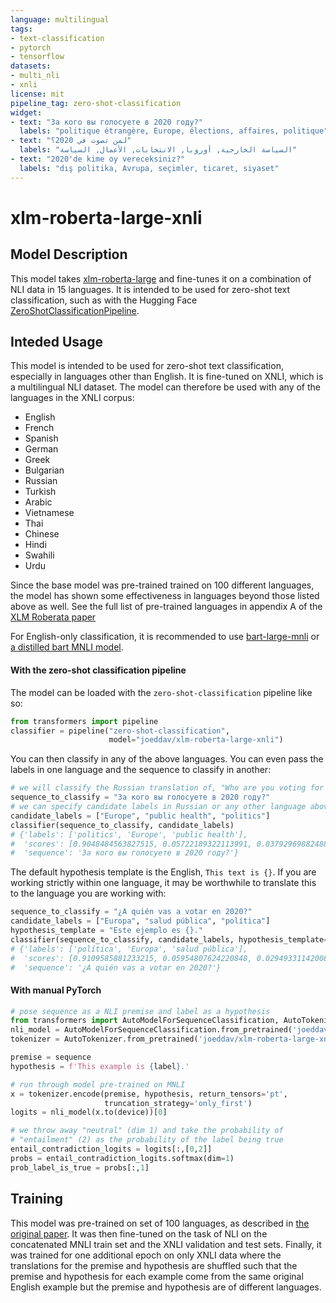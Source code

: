 ```yaml
---
language: multilingual
tags:
- text-classification
- pytorch
- tensorflow
datasets:
- multi_nli
- xnli
license: mit
pipeline_tag: zero-shot-classification
widget:
- text: "За кого вы голосуете в 2020 году?"
  labels: "politique étrangère, Europe, élections, affaires, politique"
- text: "لمن تصوت في 2020؟"
  labels: "السياسة الخارجية, أوروبا, الانتخابات, الأعمال, السياسة"
- text: "2020'de kime oy vereceksiniz?"
  labels: "dış politika, Avrupa, seçimler, ticaret, siyaset"
---
```


# xlm-roberta-large-xnli

## Model Description

This model takes [xlm-roberta-large](https://huggingface.co/xlm-roberta-large) and fine-tunes it on a combination of NLI data in 15 languages. It is intended to be used for zero-shot text classification, such as with the Hugging Face [ZeroShotClassificationPipeline](https://huggingface.co/transformers/master/main_classes/pipelines.html#transformers.ZeroShotClassificationPipeline).

## Inteded Usage

This model is intended to be used for zero-shot text classification, especially in languages other than English. It is fine-tuned on XNLI, which is a multilingual NLI dataset. The model can therefore be used with any of the languages in the XNLI corpus:

- English
- French
- Spanish
- German
- Greek
- Bulgarian
- Russian
- Turkish
- Arabic
- Vietnamese
- Thai
- Chinese
- Hindi
- Swahili
- Urdu

Since the base model was pre-trained trained on 100 different languages, the
model has shown some effectiveness in languages beyond those listed above as
well. See the full list of pre-trained languages in appendix A of the
[XLM Roberata paper](https://arxiv.org/abs/1911.02116)

For English-only classification, it is recommended to use
[bart-large-mnli](https://huggingface.co/facebook/bart-large-mnli) or
[a distilled bart MNLI model](https://huggingface.co/models?filter=pipeline_tag%3Azero-shot-classification&search=valhalla).

#### With the zero-shot classification pipeline

The model can be loaded with the `zero-shot-classification` pipeline like so:

```python
from transformers import pipeline
classifier = pipeline("zero-shot-classification",
                      model="joeddav/xlm-roberta-large-xnli")
```

You can then classify in any of the above languages. You can even pass the labels in one language and the sequence to
classify in another:

```python
# we will classify the Russian translation of, "Who are you voting for in 2020?"
sequence_to_classify = "За кого вы голосуете в 2020 году?"
# we can specify candidate labels in Russian or any other language above:
candidate_labels = ["Europe", "public health", "politics"]
classifier(sequence_to_classify, candidate_labels)
# {'labels': ['politics', 'Europe', 'public health'],
#  'scores': [0.9048484563827515, 0.05722189322113991, 0.03792969882488251],
#  'sequence': 'За кого вы голосуете в 2020 году?'}
```

The default hypothesis template is the English, `This text is {}`. If you are working strictly within one language, it
may be worthwhile to translate this to the language you are working with:

```python
sequence_to_classify = "¿A quién vas a votar en 2020?"
candidate_labels = ["Europa", "salud pública", "política"]
hypothesis_template = "Este ejemplo es {}."
classifier(sequence_to_classify, candidate_labels, hypothesis_template=hypothesis_template)
# {'labels': ['política', 'Europa', 'salud pública'],
#  'scores': [0.9109585881233215, 0.05954807624220848, 0.029493311420083046],
#  'sequence': '¿A quién vas a votar en 2020?'}
```

#### With manual PyTorch

```python
# pose sequence as a NLI premise and label as a hypothesis
from transformers import AutoModelForSequenceClassification, AutoTokenizer
nli_model = AutoModelForSequenceClassification.from_pretrained('joeddav/xlm-roberta-large-xnli')
tokenizer = AutoTokenizer.from_pretrained('joeddav/xlm-roberta-large-xnli')

premise = sequence
hypothesis = f'This example is {label}.'

# run through model pre-trained on MNLI
x = tokenizer.encode(premise, hypothesis, return_tensors='pt',
                     truncation_strategy='only_first')
logits = nli_model(x.to(device))[0]

# we throw away "neutral" (dim 1) and take the probability of
# "entailment" (2) as the probability of the label being true 
entail_contradiction_logits = logits[:,[0,2]]
probs = entail_contradiction_logits.softmax(dim=1)
prob_label_is_true = probs[:,1]
```

## Training

This model was pre-trained on set of 100 languages, as described in
[the original paper](https://arxiv.org/abs/1911.02116). It was then fine-tuned on the task of NLI on the concatenated
MNLI train set and the XNLI validation and test sets. Finally, it was trained for one additional epoch on only XNLI
data where the translations for the premise and hypothesis are shuffled such that the premise and hypothesis for
each example come from the same original English example but the premise and hypothesis are of different languages.
